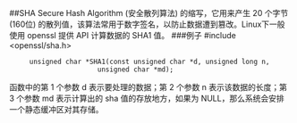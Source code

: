 ##SHA
Secure Hash Algorithm (安全散列算法) 的缩写，它用来产生 20 个字节 (160位) 的散列值，该算法常用于数字签名，以防止数据遭到篡改。Linux下一般使用 openssl 提供 API 计算数据的 SHA1 值。
###例子
#include <openssl/sha.h>
  
         unsigned char *SHA1(const unsigned char *d, unsigned long n,
                          unsigned char *md);

函数中的第 1 个参数 d 表示要处理的数据；第 2 个参数 n 表示该数据的长度；第 3 个参数 md 表示计算出的 sha 值的存放地方，如果为 NULL，那么系统会安排一个静态缓冲区对其存储。